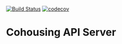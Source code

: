 [![Build Status](https://travis-ci.org/cohousing/cohousing-tenant-api.svg?branch=master)](https://travis-ci.org/cohousing/cohousing-tenant-api)
[![codecov](https://codecov.io/gh/cohousing/cohousing-tenant-api/branch/master/graph/badge.svg)](https://codecov.io/gh/cohousing/cohousing-tenant-api)

Cohousing API Server
====================

